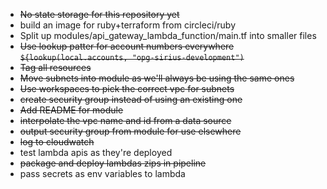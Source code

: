 - ~~No state storage for this repository yet~~
- build an image for ruby+terraform from circleci/ruby
- Split up modules/api_gateway_lambda_function/main.tf into smaller files
- ~~Use lookup patter for account numbers everywhere `${lookup(local.accounts, "opg-sirius-development")`~~
- ~~Tag all resources~~
- ~~Move subnets into module as we'll always be using the same ones~~
- ~~Use workspaces to pick the correct vpc for subnets~~
- ~~create security group instead of using an existing one~~
- ~~Add README for module~~
- ~~interpolate the vpc name and id from a data source~~
- ~~output security group from module for use elsewhere~~
- ~~log to cloudwatch~~
- test lambda apis as they're deployed
- ~~package and deploy lambdas zips in pipeline~~
- pass secrets as env variables to lambda
